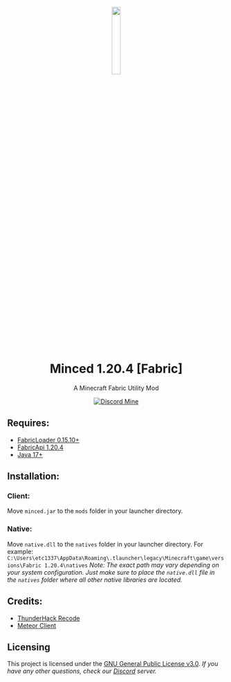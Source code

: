 <p align="center">
    <a href="https://discord.gg/QxdMmgafV3">
        <img src="https://i.imgur.com/X9KpXIB.png" style="width: 20%">
    </a>
</p>

<h1 align="center">Minced 1.20.4 [Fabric]</h1>
<p align="center">A Minecraft Fabric Utility Mod</p>

<div align="center">
    
[![Discord Mine](https://img.shields.io/discord/1012747861819150456?label=discord&logo=discord&logoColor=white)](https://discord.gg/QxdMmgafV3)

</div>

## Requires:
- [FabricLoader 0.15.10+](https://fabricmc.net/use/installer/)
- [FabricApi 1.20.4](https://www.curseforge.com/minecraft/mc-mods/fabric-api/files/5383731)
- [Java 17+](https://www.oracle.com/java/technologies/javase/jdk17-archive-downloads.html)

## Installation:

### Client:
Move `minced.jar` to the `mods` folder in your launcher directory.

### Native:
Move `native.dll` to the `natives` folder in your launcher directory.
For example: `C:\Users\etc1337\AppData\Roaming\.tlauncher\legacy\Minecraft\game\versions\Fabric 1.20.4\natives`
*Note: The exact path may vary depending on your system configuration. Just make sure to place the `native.dll` file in the `natives` folder where all other native libraries are located.*

## Credits:
- [ThunderHack Recode](https://github.com/Pan4ur/ThunderHack-Recode)
- [Meteor Client](https://github.com/MeteorDevelopment/meteor-client)

## Licensing
This project is licensed under the [GNU General Public License v3.0](https://www.gnu.org/licenses/gpl-3.0.en.html). 
*If you have any other questions, check our [Discord](https://discord.gg/QxdMmgafV3) server.*
